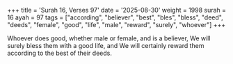 +++
title = 'Surah 16, Verses 97'
date = '2025-08-30'
weight = 1998
surah = 16
ayah = 97
tags = ["according", "believer", "best", "bles", "bless", "deed", "deeds", "female", "good", "life", "male", "reward", "surely", "whoever"]
+++

Whoever does good, whether male or female, and is a believer, We will surely bless them with a good life, and We will certainly reward them according to the best of their deeds.